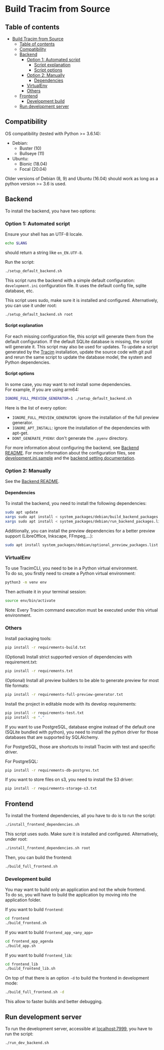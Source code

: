 # Build Tracim from Source

## Table of contents

- [Build Tracim from Source](#build-tracim-from-source)
  - [Table of contents](#table-of-contents)
  - [Compatibility](#compatibility)
  - [Backend](#backend)
    - [Option 1: Automated script](#option-1-automated-script)
      - [Script explanation](#script-explanation)
      - [Script options](#script-options)
    - [Option 2: Manually](#option-2-manually)
      - [Dependencies](#dependencies)
    - [VirtualEnv](#virtualenv)
    - [Others](#others)
  - [Frontend](#frontend)
    - [Development build](#development-build)
  - [Run development server](#run-development-server)

## Compatibility

OS compatibility (tested with Python >= 3.6.14):

- Debian:
  - Buster (10)
  - Bullseye (11)
- Ubuntu:
  - Bionic (18.04)
  - Focal (20.04)

Older versions of Debian (8, 9) and Ubuntu (16.04) should work as long as a python version >= 3.6 is used.

## Backend

To install the backend, you have two options:

### Option 1: Automated script

Ensure your shell has an UTF-8 locale.

```bash
echo $LANG
```

should return a string like `en_EN.UTF-8`.

Run the script:

```bash
./setup_default_backend.sh
```

This script runs the backend with a simple default configuration: `development.ini` configuration file. It uses the default config file, sqlite database, etc.

This script uses sudo, make sure it is installed and configured.
Alternatively, you can use it under root:

```bash
./setup_default_backend.sh root
```

#### Script explanation

For each missing configuration file, this script will generate them from the default configuration.
If the default SQLite database is missing, the script will generate it.
This script may also be used for updates. To update a script generated by the [Tracim](https://www.tracim.fr) installation, update the source code with git pull and rerun the same script to update the database model, the system and Python dependencies.

#### Script options

In some case, you may want to not install some dependencies.  
For example, if you are using arm64:

```bash
IGNORE_FULL_PREVIEW_GENERATOR=1 ./setup_default_backend.sh
```

Here is the list of every option:

- `IGNORE_FULL_PREVIEW_GENERATOR`: ignore the installation of the full preview generator.
- `IGNORE_APT_INSTALL`: ignore the installation of the dependencies with apt-get.
- `DONT_GENERATE_PYENV`: don't generate the `.pyenv` directory.

<!-- To check -->
For more information about configuring the backend, see [Backend README](../backend/README.md).
For more information about the configuration files, see [development.ini.sample](../backend/develompent.ini.sample) and the [backend setting documentation](../backend/doc/setting.md).

### Option 2: Manually

See the [Backend README](../backend/README.md).

#### Dependencies

To install the backend, you need to install the following dependencies:

```bash
sudo apt update
xargs sudo apt install < system_packages/debian/build_backend_packages.list
xargs sudo apt install < system_packages/debian/run_backend_packages.list
```

Additionally, you can install the preview dependencies for a better preview support (LibreOffice, Inkscape, FFmpeg,...):

```bash
sudo apt install system_packages/debian/optional_preview_packages.list
```

### VirtualEnv

To use TracimCLI, you need to be in a Python virtual environment.  
To do so, you firstly need to create a Python virtual environment:

```bash
python3 -m venv env
```

Then activate it in your terminal session:

```bash
source env/bin/activate
```

Note: Every Tracim command execution must be executed under this virtual environment.

### Others

Install packaging tools:

```bash
pip install -r requirements-build.txt
```

(Optional) Install strict supported version of dependencies with requirement.txt:

```bash
pip install -r requirements.txt
```

(Optional) Install all preview builders to be able to generate preview for most file formats:

```bash
pip install -r requirements-full-preview-generator.txt
```

Install the project in editable mode with its develop requirements:

```bash
pip install -r requirements-test.txt
pip install -e "."
```

If you want to use PostgreSQL, database engine instead of the default one (SQLite bundled with
python), you need to install the python driver for those databases that are supported by SQLAlchemy.

For PostgreSQL, those are shortcuts to install Tracim with test and specific driver.

For PostgreSQL:

```bash
pip install -r requirements-db-postgres.txt
```

If you want to store files on s3, you need to install the S3 driver:

```bash
pip install -r requirements-storage-s3.txt
```

## Frontend

To install the frontend dependencies, all you have to do is to run the script:

```bash
./install_frontend_dependencies.sh
```

This script uses sudo. Make sure it is installed and configured.
Alternatively, under root:

```bash
./install_frontend_dependencies.sh root
```

Then, you can build the frontend:

```bash
./build_full_frontend.sh
```

### Development build

You may want to build only an application and not the whole frontend.  
To do so, you will have to build the application by moving into the application folder.

If you want to build `frontend`:

```bash
cd frontend
./build_frontend.sh
```

If you want to build `frontend_app_<any_app>`

```bash
cd frontend_app_agenda
./build_app.sh
```

If you want to build `frontend_lib`:

```bash
cd frontend_lib
./build_frontend_lib.sh
```

On top of that there is an option `-d` to build the frontend in development mode:

```bash
./build_full_frontend.sh -d
```

This allow to faster builds and better debugging.

## Run development server

To run the development server, accessible at [localhost:7999](http://localhost:7999), you have to run the script:

```bash
./run_dev_backend.sh
```
